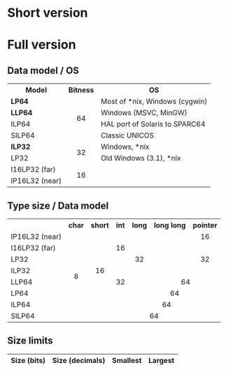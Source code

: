 # Short version

# Full version

## Data model / OS
<table>
  <tr>
    <th>Model</th>
    <th>Bitness</th>
    <th>OS</th>
  </tr>
  <tr>
    <td><b>LP64</b></td>
    <td rowspan="4" align="center">64</td>
    <td>Most of *nix, Windows (cygwin)</td>
  </tr>
  <tr>
    <td><b>LLP64</b></td>
    <td>Windows (MSVC, MinGW)</td>
  </tr>
  <tr>
    <td>ILP64</td>
    <td>HAL port of Solaris to SPARC64</td>
  </tr>
  <tr>
    <td>SILP64</td>
    <td>Classic UNICOS</td>
  </tr>
  <tr>
    <td><b>ILP32</b></td>
    <td rowspan="2" align="center">32</td>
    <td>Windows, *nix</td>
  </tr>
  <tr>
    <td>LP32</td>
    <td>Old Windows (3.1), *nix</td>
  <tr>
    <td>I16LP32 (far)</td>
    <td rowspan="2" align="center">16</td>
    <td rowspan="2"></td>
  </tr>
  <tr>
    <td>IP16L32 (near)</td>
  </tr>
</table>

## Type size / Data model
<table>
  <tr>
    <th></th>
    <th>char</th>
    <th>short</th>
    <th>int</th>
    <th>long</th>
    <th>long long</th>
    <th>pointer</th>
  </tr>
  <tr>
    <td>IP16L32 (near)</td>
    <td rowspan="8" align="center">8</td>
    <td rowspan="7" align="center">16</td>
    <td rowspan="3" align="center">16</td>
    <td rowspan="5" align="center">32</td>
    <td rowspan="4" align="center"></td>
    <td align="center">16</td>
  </tr>
  <tr>
    <td>I16LP32 (far)</td>
    <td rowspan="3" align="center">32</td>
  </tr>
  <tr>
    <td>LP32</td>
  </tr>
  <tr>
    <td>ILP32</td>
    <td rowspan="3" align="center">32</td>
  </tr>
  <tr>
    <td>LLP64</td>
    <td colspan="2" align="center">64</td>
  </tr>
  <tr>
    <td>LP64</td>
    <td colspan="3" align="center">64</td>
  </tr>
  <tr>
    <td>ILP64</td>
    <td colspan="4" align="center">64</td>
  </tr>
  <tr>
    <td>SILP64</td>
    <td colspan="5" align="center">64</td>
  </tr>
</table>

## Size limits
Size (bits) | Size (decimals) | Smallest | Largest
---: | ---: | ---: | ---:
